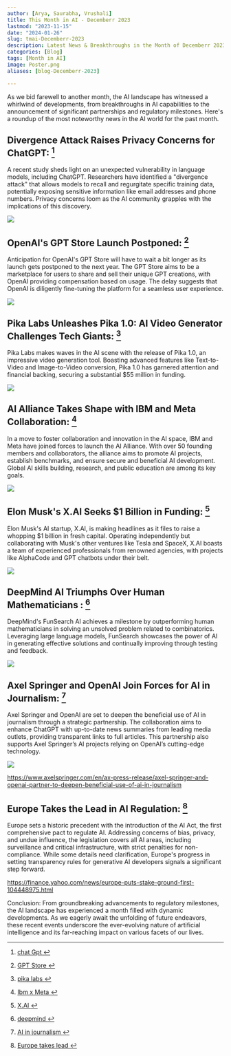 ```yaml
---
author: [Arya, Saurabha, Vrushali]
title: This Month in AI - Decemberr 2023
lastmod: "2023-11-15"
date: "2024-01-26"
slug: tmai-Decemberr-2023
description: Latest News & Breakthroughs in the Month of Decemberr 2023 in AI.
categories: [Blog]
tags: [Month in AI]
image: Poster.png
aliases: [blog-Decemberr-2023]

---
```


As we bid farewell to another month, the AI landscape has witnessed a whirlwind of developments, from breakthroughs in AI capabilities to the announcement of significant partnerships and regulatory milestones. Here's a roundup of the most noteworthy news in the AI world for the past month.

##  Divergence Attack Raises Privacy Concerns for ChatGPT: [^1]
A recent study sheds light on an unexpected vulnerability in language models, including ChatGPT. Researchers have identified a "divergence attack" that allows models to recall and regurgitate specific training data, potentially exposing sensitive information like email addresses and phone numbers. Privacy concerns loom as the AI community grapples with the implications of this discovery.

![](chat_gpt.png)



##  OpenAI's GPT Store Launch Postponed: [^2]
Anticipation for OpenAI's GPT Store will have to wait a bit longer as its launch gets postponed to the next year. The GPT Store aims to be a marketplace for users to share and sell their unique GPT creations, with OpenAI providing compensation based on usage. The delay suggests that OpenAI is diligently fine-tuning the platform for a seamless user experience.


![](gpt_store.png)


##  Pika Labs Unleashes Pika 1.0: AI Video Generator Challenges Tech Giants: [^3]
Pika Labs makes waves in the AI scene with the release of Pika 1.0, an impressive video generation tool. Boasting advanced features like Text-to-Video and Image-to-Video conversion, Pika 1.0 has garnered attention and financial backing, securing a substantial $55 million in funding.


![](pika_lab.png)

##  AI Alliance Takes Shape with IBM and Meta Collaboration: [^4]
In a move to foster collaboration and innovation in the AI space, IBM and Meta have joined forces to launch the AI Alliance. With over 50 founding members and collaborators, the alliance aims to promote AI projects, establish benchmarks, and ensure secure and beneficial AI development. Global AI skills building, research, and public education are among its key goals.


![](ibm_meta.png)


##  Elon Musk's X.AI Seeks $1 Billion in Funding: [^5]
Elon Musk's AI startup, X.AI, is making headlines as it files to raise a whopping $1 billion in fresh capital. Operating independently but collaborating with Musk's other ventures like Tesla and SpaceX, X.AI boasts a team of experienced professionals from renowned agencies, with projects like AlphaCode and GPT chatbots under their belt.


![](x.ai.png)


##  DeepMind AI Triumphs Over Human Mathematicians : [^6]
DeepMind's FunSearch AI achieves a milestone by outperforming human mathematicians in solving an unsolved problem related to combinatorics. Leveraging large language models, FunSearch showcases the power of AI in generating effective solutions and continually improving through testing and feedback.


![](deepmind.png)


##  Axel Springer and OpenAI Join Forces for AI in Journalism: [^7]
Axel Springer and OpenAI are set to deepen the beneficial use of AI in journalism through a strategic partnership. The collaboration aims to enhance ChatGPT with up-to-date news summaries from leading media outlets, providing transparent links to full articles. This partnership also supports Axel Springer’s AI projects relying on OpenAI’s cutting-edge technology.

![](ai_journalism.png)

https://www.axelspringer.com/en/ax-press-release/axel-springer-and-openai-partner-to-deepen-beneficial-use-of-ai-in-journalism

##  Europe Takes the Lead in AI Regulation: [^8]
Europe sets a historic precedent with the introduction of the AI Act, the first comprehensive pact to regulate AI. Addressing concerns of bias, privacy, and undue influence, the legislation covers all AI areas, including surveillance and critical infrastructure, with strict penalties for non-compliance. While some details need clarification, Europe's progress in setting transparency rules for generative AI developers signals a significant step forward.



https://finance.yahoo.com/news/europe-puts-stake-ground-first-104448975.html

Conclusion:
From groundbreaking advancements to regulatory milestones, the AI landscape has experienced a month filled with dynamic developments. As we eagerly await the unfolding of future endeavors, these recent events underscore the ever-evolving nature of artificial intelligence and its far-reaching impact on various facets of our lives.


[^1]: [chat Gpt ](https://stackdiary.com/chatgpts-training-data-can-be-exposed-via-a-divergence-attack/)

[^2]: [GPT Store ](https://www.theverge.com/2023/12/1/23984497/openai-gpt-store-delayed-ai-gpt)

[^3]: [pika labs ](https://decrypt.co/207799/pika-ai-video-tool-blasts-out-of-beta)

[^4]: [Ibm x Meta ](https://newsroom.ibm.com/AI-Alliance-Launches-as-an-International-Community-of-Leading-Technology-Developers,-Researchers,-and-Adopters-Collaborating-Together-to-Advance-Open,-Safe,-Responsible-AI)

[^5]: [X.AI ](https://www.cnbc.com/2023/12/05/elon-musks-ai-startup-xai-files-to-raise-1-billion-.html)

[^6]: [deepmind ](https://www.nature.com/articles/d41586-023-04043-w)

[^7]: [AI in journalism ](https://www.axelspringer.com/en/ax-press-release/axel-springer-and-openai-partner-to-deepen-beneficial-use-of-ai-in-journalism)


[^8]: [Europe takes lead ](https://finance.yahoo.com/news/europe-puts-stake-ground-first-104448975.html)